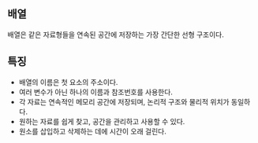## 배열

배열은 같은 자료형들을 연속된 공간에 저장하는 가장 간단한 선형 구조이다.

## 특징
- 배열의 이름은 첫 요소의 주소이다.
- 여러 변수가 아닌 하나의 이름과 참조번호를 사용한다.
- 각 자료는 연속적인 메모리 공간에 저장되며, 논리적 구조와 물리적 위치가 동일하다.
- 원하는 자료를 쉽게 찾고, 공간을 관리하고 사용할 수 있다.
- 원소를 삽입하고 삭제하는 데에 시간이 오래 걸린다.

